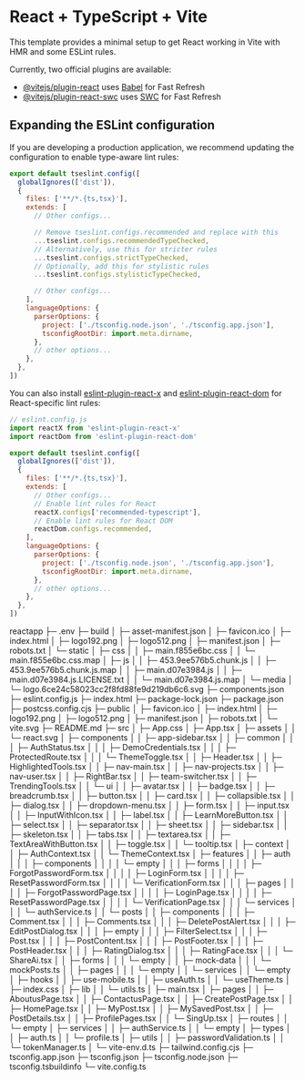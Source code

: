 # React + TypeScript + Vite

This template provides a minimal setup to get React working in Vite with HMR and some ESLint rules.

Currently, two official plugins are available:

- [@vitejs/plugin-react](https://github.com/vitejs/vite-plugin-react/blob/main/packages/plugin-react) uses [Babel](https://babeljs.io/) for Fast Refresh
- [@vitejs/plugin-react-swc](https://github.com/vitejs/vite-plugin-react/blob/main/packages/plugin-react-swc) uses [SWC](https://swc.rs/) for Fast Refresh

## Expanding the ESLint configuration

If you are developing a production application, we recommend updating the configuration to enable type-aware lint rules:

```js
export default tseslint.config([
  globalIgnores(['dist']),
  {
    files: ['**/*.{ts,tsx}'],
    extends: [
      // Other configs...

      // Remove tseslint.configs.recommended and replace with this
      ...tseslint.configs.recommendedTypeChecked,
      // Alternatively, use this for stricter rules
      ...tseslint.configs.strictTypeChecked,
      // Optionally, add this for stylistic rules
      ...tseslint.configs.stylisticTypeChecked,

      // Other configs...
    ],
    languageOptions: {
      parserOptions: {
        project: ['./tsconfig.node.json', './tsconfig.app.json'],
        tsconfigRootDir: import.meta.dirname,
      },
      // other options...
    },
  },
])
```

You can also install [eslint-plugin-react-x](https://github.com/Rel1cx/eslint-react/tree/main/packages/plugins/eslint-plugin-react-x) and [eslint-plugin-react-dom](https://github.com/Rel1cx/eslint-react/tree/main/packages/plugins/eslint-plugin-react-dom) for React-specific lint rules:

```js
// eslint.config.js
import reactX from 'eslint-plugin-react-x'
import reactDom from 'eslint-plugin-react-dom'

export default tseslint.config([
  globalIgnores(['dist']),
  {
    files: ['**/*.{ts,tsx}'],
    extends: [
      // Other configs...
      // Enable lint rules for React
      reactX.configs['recommended-typescript'],
      // Enable lint rules for React DOM
      reactDom.configs.recommended,
    ],
    languageOptions: {
      parserOptions: {
        project: ['./tsconfig.node.json', './tsconfig.app.json'],
        tsconfigRootDir: import.meta.dirname,
      },
      // other options...
    },
  },
])


```
reactapp
├─ .env
├─ build
│  ├─ asset-manifest.json
│  ├─ favicon.ico
│  ├─ index.html
│  ├─ logo192.png
│  ├─ logo512.png
│  ├─ manifest.json
│  ├─ robots.txt
│  └─ static
│     ├─ css
│     │  ├─ main.f855e6bc.css
│     │  └─ main.f855e6bc.css.map
│     ├─ js
│     │  ├─ 453.9ee576b5.chunk.js
│     │  ├─ 453.9ee576b5.chunk.js.map
│     │  ├─ main.d07e3984.js
│     │  ├─ main.d07e3984.js.LICENSE.txt
│     │  └─ main.d07e3984.js.map
│     └─ media
│        └─ logo.6ce24c58023cc2f8fd88fe9d219db6c6.svg
├─ components.json
├─ eslint.config.js
├─ index.html
├─ package-lock.json
├─ package.json
├─ postcss.config.cjs
├─ public
│  ├─ favicon.ico
│  ├─ index.html
│  ├─ logo192.png
│  ├─ logo512.png
│  ├─ manifest.json
│  ├─ robots.txt
│  └─ vite.svg
├─ README.md
├─ src
│  ├─ App.css
│  ├─ App.tsx
│  ├─ assets
│  │  └─ react.svg
│  ├─ components
│  │  ├─ app-sidebar.tsx
│  │  ├─ common
│  │  │  ├─ AuthStatus.tsx
│  │  │  ├─ DemoCredentials.tsx
│  │  │  ├─ ProtectedRoute.tsx
│  │  │  └─ ThemeToggle.tsx
│  │  ├─ Header.tsx
│  │  ├─ HighlightedTools.tsx
│  │  ├─ nav-main.tsx
│  │  ├─ nav-projects.tsx
│  │  ├─ nav-user.tsx
│  │  ├─ RightBar.tsx
│  │  ├─ team-switcher.tsx
│  │  ├─ TrendingTools.tsx
│  │  └─ ui
│  │     ├─ avatar.tsx
│  │     ├─ badge.tsx
│  │     ├─ breadcrumb.tsx
│  │     ├─ button.tsx
│  │     ├─ card.tsx
│  │     ├─ collapsible.tsx
│  │     ├─ dialog.tsx
│  │     ├─ dropdown-menu.tsx
│  │     ├─ form.tsx
│  │     ├─ input.tsx
│  │     ├─ InputWithIcon.tsx
│  │     ├─ label.tsx
│  │     ├─ LearnMoreButton.tsx
│  │     ├─ select.tsx
│  │     ├─ separator.tsx
│  │     ├─ sheet.tsx
│  │     ├─ sidebar.tsx
│  │     ├─ skeleton.tsx
│  │     ├─ tabs.tsx
│  │     ├─ textarea.tsx
│  │     ├─ TextAreaWithButton.tsx
│  │     ├─ toggle.tsx
│  │     └─ tooltip.tsx
│  ├─ context
│  │  ├─ AuthContext.tsx
│  │  └─ ThemeContext.tsx
│  ├─ features
│  │  ├─ auth
│  │  │  ├─ components
│  │  │  │  └─ empty
│  │  │  ├─ forms
│  │  │  │  ├─ ForgotPasswordForm.tsx
│  │  │  │  ├─ LoginForm.tsx
│  │  │  │  ├─ ResetPasswordForm.tsx
│  │  │  │  └─ VerificationForm.tsx
│  │  │  ├─ pages
│  │  │  │  ├─ ForgotPasswordPage.tsx
│  │  │  │  ├─ LoginPage.tsx
│  │  │  │  ├─ ResetPasswordPage.tsx
│  │  │  │  └─ VerificationPage.tsx
│  │  │  └─ services
│  │  │     └─ authService.ts
│  │  └─ posts
│  │     ├─ components
│  │     │  ├─ Comment.tsx
│  │     │  ├─ Comments.tsx
│  │     │  ├─ DeletePostAlert.tsx
│  │     │  ├─ EditPostDialog.tsx
│  │     │  ├─ empty
│  │     │  ├─ FilterSelect.tsx
│  │     │  ├─ Post.tsx
│  │     │  ├─ PostContent.tsx
│  │     │  ├─ PostFooter.tsx
│  │     │  ├─ PostHeader.tsx
│  │     │  ├─ RatingDialog.tsx
│  │     │  ├─ RatingFace.tsx
│  │     │  └─ ShareAi.tsx
│  │     ├─ forms
│  │     │  └─ empty
│  │     ├─ mock-data
│  │     │  └─ mockPosts.ts
│  │     ├─ pages
│  │     │  └─ empty
│  │     └─ services
│  │        └─ empty
│  ├─ hooks
│  │  ├─ use-mobile.ts
│  │  ├─ useAuth.ts
│  │  └─ useTheme.ts
│  ├─ index.css
│  ├─ lib
│  │  └─ utils.ts
│  ├─ main.tsx
│  ├─ pages
│  │  ├─ AboutusPage.tsx
│  │  ├─ ContactusPage.tsx
│  │  ├─ CreatePostPage.tsx
│  │  ├─ HomePage.tsx
│  │  ├─ MyPost.tsx
│  │  ├─ MySavedPost.tsx
│  │  ├─ PostDetails.tsx
│  │  ├─ ProfilePages.tsx
│  │  └─ SingUp.tsx
│  ├─ routes
│  │  └─ empty
│  ├─ services
│  │  ├─ authService.ts
│  │  └─ empty
│  ├─ types
│  │  ├─ auth.ts
│  │  └─ profile.ts
│  ├─ utils
│  │  ├─ passwordValidation.ts
│  │  └─ tokenManager.ts
│  └─ vite-env.d.ts
├─ tailwind.config.cjs
├─ tsconfig.app.json
├─ tsconfig.json
├─ tsconfig.node.json
├─ tsconfig.tsbuildinfo
└─ vite.config.ts

```